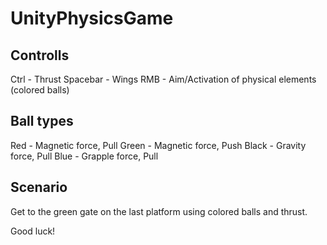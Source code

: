 # UnityPhysicsGame

## Controlls
Ctrl - Thrust
Spacebar - Wings
RMB - Aim/Activation of physical elements (colored balls)

## Ball types
Red - Magnetic force, Pull
Green - Magnetic force, Push
Black - Gravity force, Pull
Blue - Grapple force, Pull

## Scenario
Get to the green gate on the last platform using colored balls and thrust.

Good luck!
